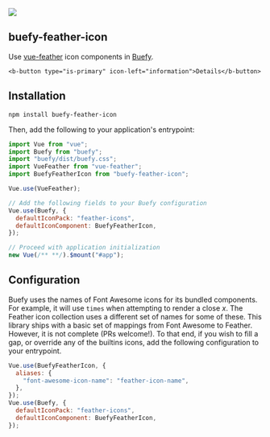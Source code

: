 ![](https://img.shields.io/npm/v/buefy-feather-icon)

## buefy-feather-icon

Use [vue-feather](https://www.npmjs.com/package/vue-feather) icon components in [Buefy](https://www.npmjs.com/package/buefy).

```vue
<b-button type="is-primary" icon-left="information">Details</b-button>
```

## Installation

```shell
npm install buefy-feather-icon
```

Then, add the following to your application's entrypoint:

```js
import Vue from "vue";
import Buefy from "buefy";
import "buefy/dist/buefy.css";
import VueFeather from "vue-feather";
import BuefyFeatherIcon from "buefy-feather-icon";

Vue.use(VueFeather);

// Add the following fields to your Buefy configuration
Vue.use(Buefy, {
  defaultIconPack: "feather-icons",
  defaultIconComponent: BuefyFeatherIcon,
});

// Proceed with application initialization
new Vue(/** **/).$mount("#app");
```

## Configuration

Buefy uses the names of Font Awesome icons for its bundled components. For
example, it will use `times` when attempting to render a close _x_. The Feather
icon collection uses a different set of names for some of these. This library
ships with a basic set of mappings from Font Awesome to Feather. However, it is
not complete (PRs welcome!). To that end, if you wish to fill a gap, or
override any of the builtins icons, add the following configuration to your
entrypoint.

```js
Vue.use(BuefyFeatherIcon, {
  aliases: {
    "font-awesome-icon-name": "feather-icon-name",
  },
});
Vue.use(Buefy, {
  defaultIconPack: "feather-icons",
  defaultIconComponent: BuefyFeatherIcon,
});
```
